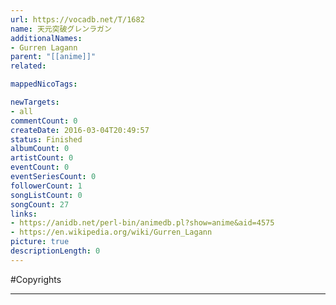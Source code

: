 ```yaml
---
url: https://vocadb.net/T/1682
name: 天元突破グレンラガン
additionalNames: 
- Gurren Lagann
parent: "[[anime]]"
related:

mappedNicoTags:

newTargets:
- all
commentCount: 0
createDate: 2016-03-04T20:49:57
status: Finished
albumCount: 0
artistCount: 0
eventCount: 0
eventSeriesCount: 0
followerCount: 1
songListCount: 0
songCount: 27
links: 
- https://anidb.net/perl-bin/animedb.pl?show=anime&aid=4575
- https://en.wikipedia.org/wiki/Gurren_Lagann
picture: true
descriptionLength: 0
---
```


#Copyrights



---

